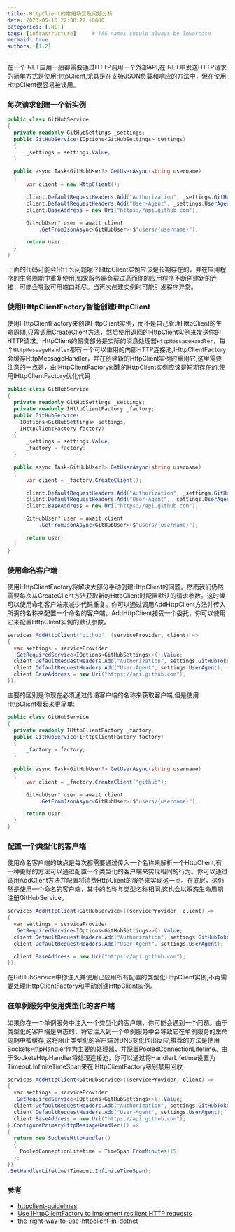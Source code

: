 ```yaml
---
title: HttpClient的常用场景及问题分析
date: 2023-05-10 22:30:22 +0800
categories: [.NET]
tags: [infrastructure]     # TAG names should always be lowercase
mermaid: true
authors: [1,2]
---
```

在一个.NET应用一般都需要通过HTTP调用一个外部API,在.NET中发送HTTP请求的简单方式是使用HttpClient,尤其是在支持JSON负载和响应的方法中，但在使用HttpClient很容易被误用。

### 每次请求创建一个新实例
```csharp
public class GitHubService
{
  private readonly GitHubSettings _settings;
  public GitHubService(IOptions<GitHubSettings> settings)
  {
      _settings = settings.Value;
  }

  public async Task<GitHubUser?> GetUserAsync(string username)
  {
      var client = new HttpClient();

      client.DefaultRequestHeaders.Add("Authorization", _settings.GitHubToken);
      client.DefaultRequestHeaders.Add("User-Agent", _settings.UserAgent);
      client.BaseAddress = new Uri("https://api.github.com");

      GitHubUser? user = await client
          .GetFromJsonAsync<GitHubUser>($"users/{username}");

      return user;
  }
}
```
上面的代码可能会出什么问题呢？HttpClient实例应该是长期存在的，并在应用程序的生命周期中重复使用,如果服务器负载过高而你的应用程序不断创建新的连接，可能会导致可用端口耗尽。当再次创建实例时可能引发程序异常。

### 使用IHttpClientFactory智能创建HttpClient
使用IHttpClientFactory来创建HttpClient实例，而不是自己管理HttpClient的生命周期,只需调用CreateClient方法，然后使用返回的HttpClient实例来发送你的HTTP请求。HttpClient的昂贵部分是实际的消息处理器`HttpMessageHandler`，每个`HttpMessageHandler`都有一个可以重用的内部HTTP连接池,IHttpClientFactory会缓存HttpMessageHandler，并在创建新的HttpClient实例时重用它,这里需要注意的一点是，由IHttpClientFactory创建的HttpClient实例应该是短期存在的,使用IHttpClientFactory优化代码
```csharp
public class GitHubService
{
  private readonly GitHubSettings _settings;
  private readonly IHttpClientFactory _factory;
  public GitHubService(
    IOptions<GitHubSettings> settings,
    IHttpClientFactory factory)
  {
      _settings = settings.Value;
      _factory = factory;
  }

  public async Task<GitHubUser?> GetUserAsync(string username)
  {
      var client = _factory.CreateClient();

      client.DefaultRequestHeaders.Add("Authorization", _settings.GitHubToken);
      client.DefaultRequestHeaders.Add("User-Agent", _settings.UserAgent);
      client.BaseAddress = new Uri("https://api.github.com");

      GitHubUser? user = await client
          .GetFromJsonAsync<GitHubUser>($"users/{username}");

      return user;
  }
}
```
### 使用命名客户端
使用IHttpClientFactory将解决大部分手动创建HttpClient的问题。然而我们仍然需要每次从CreateClient方法获取新的HttpClient时配置默认的请求参数。这时候可以使用命名客户端来减少代码重复。你可以通过调用AddHttpClient方法并传入所需的名称来配置一个命名的客户端。AddHttpClient接受一个委托，你可以使用它来配置HttpClient实例的默认参数。
```csharp
services.AddHttpClient("github", (serviceProvider, client) =>
{
  var settings = serviceProvider
  .GetRequiredService<IOptions<GitHubSettings>>().Value;
  client.DefaultRequestHeaders.Add("Authorization", settings.GitHubToken);
  client.DefaultRequestHeaders.Add("User-Agent", settings.UserAgent);
  client.BaseAddress = new Uri("https://api.github.com");
});
```
主要的区别是你现在必须通过传递客户端的名称来获取客户端,但是使用HttpClient看起来更简单:
```csharp
public class GitHubService
{
  private readonly IHttpClientFactory _factory;
  public GitHubService(IHttpClientFactory factory)
  {
      _factory = factory;
  }

  public async Task<GitHubUser?> GetUserAsync(string username)
  {
      var client = _factory.CreateClient("github");

      GitHubUser? user = await client
          .GetFromJsonAsync<GitHubUser>($"users/{username}");

      return user;
  }
}
```
### 配置一个类型化的客户端
使用命名客户端的缺点是每次都需要通过传入一个名称来解析一个HttpClient,有一种更好的方法可以通过配置一个类型化的客户端来实现相同的行为。你可以通过调用AddClient<TClient>方法并配置将消费HttpClient的服务来实现这一点。在底层，这仍然是使用一个命名的客户端，其中的名称与类型名称相同,这也会以瞬态生命周期注册GitHubService。
```csharp
services.AddHttpClient<GitHubService>((serviceProvider, client) =>
{
  var settings = serviceProvider
  .GetRequiredService<IOptions<GitHubSettings>>().Value;
  client.DefaultRequestHeaders.Add("Authorization", settings.GitHubToken);
  client.DefaultRequestHeaders.Add("User-Agent", settings.UserAgent);

  client.BaseAddress = new Uri("https://api.github.com");
});
```
在GitHubService中你注入并使用已应用所有配置的类型化HttpClient实例,不再需要处理IHttpClientFactory和手动创建HttpClient实例。

### 在单例服务中使用类型化的客户端
如果你在一个单例服务中注入一个类型化的客户端，你可能会遇到一个问题。由于类型化的客户端是瞬态的，将它注入到一个单例服务中会导致它在单例服务的生命周期中被缓存,这将阻止类型化的客户端对DNS变化作出反应,推荐的方法是使用SocketsHttpHandler作为主要的处理器，并配置PooledConnectionLifetime。由于SocketsHttpHandler将处理连接池，你可以通过将HandlerLifetime设置为Timeout.InfiniteTimeSpan来在IHttpClientFactory级别禁用回收
```csharp
services.AddHttpClient<GitHubService>((serviceProvider, client) =>
{
  var settings = serviceProvider
  .GetRequiredService<IOptions<GitHubSettings>>().Value;
  client.DefaultRequestHeaders.Add("Authorization", settings.GitHubToken);
  client.DefaultRequestHeaders.Add("User-Agent", settings.UserAgent);
  client.BaseAddress = new Uri("https://api.github.com");
}.ConfigurePrimaryHttpMessageHandler(() =>
{
  return new SocketsHttpHandler()
  {
    PooledConnectionLifetime = TimeSpan.FromMinutes(15)
  };
})
.SetHandlerLifetime(Timeout.InfiniteTimeSpan);
```

### 参考
- [httpclient-guidelines](https://learn.microsoft.com/en-us/dotnet/fundamentals/networking/http/httpclient-guidelines)
- [Use IHttpClientFactory to implement resilient HTTP requests](https://learn.microsoft.com/en-us/dotnet/architecture/microservices/implement-resilient-applications/use-httpclientfactory-to-implement-resilient-http-requests)
- [the-right-way-to-use-httpclient-in-dotnet](https://www.milanjovanovic.tech/blog/the-right-way-to-use-httpclient-in-dotnet)
